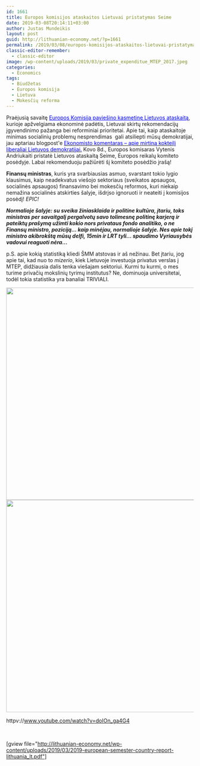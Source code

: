 ```yaml
---
id: 1661
title: Europos komisijos ataskaitos Lietuvai pristatymas Seime
date: 2019-03-08T20:14:11+03:00
author: Justas Mundeikis
layout: post
guid: http://lithuanian-economy.net/?p=1661
permalink: /2019/03/08/europos-komisijos-ataskaitos-lietuvai-pristatymas-seime/
classic-editor-remember:
  - classic-editor
image: /wp-content/uploads/2019/03/private_expenditue_MTEP_2017.jpeg
categories:
  - Economics
tags:
  - Biudžetas
  - Europos komisija
  - Lietuva
  - Mokesčių reforma
---
```

Praėjusią savaitę <span style="color: #0000ff;"><a style="color: #0000ff;" href="https://ec.europa.eu/info/sites/info/files/file_import/2019-european-semester-country-report-lithuania_lt.pdf" target="_blank" rel="noopener noreferrer">Europos Komisija paviešino kasmetinę Lietuvos ataskaitą</a></span>, kurioje apžvelgiama ekonominė padėtis, Lietuvai skirtų rekomendacijų įgyvendinimo pažanga bei reforminiai prioritetai. Apie tai, kaip ataskaitoje minimas socialinių problemų nesprendimas  gali atsiliepti mūsų demokratijai, jau aptariau blogpost'e <a href="http://lithuanian-economy.net/2019/03/06/ekonomisto-komentaras-apie-mirtina-kokteili-liberaliai-lietuvos-demokratijai/" target="_blank" rel="noopener noreferrer"><span style="color: #0000ff;">Ekonomisto komentaras – apie mirtiną kokteilį liberaliai Lietuvos demokratijai.</span></a> Kovo 8d., Europos komisaras Vytenis Andriukaiti pristatė Lietuvos ataskaitą Seime, Europos reikalų komiteto posėdyje. Labai rekomenduoju pažiūrėti šį komiteto posėdžio įrašą!<!--more-->

<strong>Finansų ministras</strong>, kuris yra svarbiausias asmuo, svarstant tokio lygio klausimus, kaip neadekvatus viešojo sektoriaus (sveikatos apsaugos, socialinės apsaugos) finansavimo bei mokesčių reformos, kuri niekaip nemažina socialinės atskirties šalyje, išdrįso ignoruoti ir neateiti į komisijos posėdį! <em>EPIC!</em>

<em><strong>Normalioje šalyje: su sveika žiniasklaida ir politine kultūra, įtariu, toks ministras per savaitgalį pergalvotų savo tolimesnę politinę karjerą ir pateiktų prašymą užimti kokio nors privataus fondo analitiko, o ne Finansų ministro, poziciją... kaip minėjau, normalioje šalyje. Nes apie tokį ministro akibrokštą mūsų delfi, 15min ir LRT tyli... spaudimo Vyriausybės vadovui reaguoti nėra... </strong> </em>

p.S. apie kokią statistiką kliedi ŠMM atstovas ir aš nežinau. Bet įtariu, jog apie tai, kad nuo to <em>mizerio</em>, kiek Lietuvoje investuoja privatus verslas į MTEP, didžiausia dalis tenka viešajam sektoriui. Kurmi tu kurmi, o mes turime privačių mokslinių tyrimų institutus? Ne, dominuoja universitetai, todėl tokia statistika yra banaliai TRIVIALI.

<img class="aligncenter wp-image-1662 size-full" src="http://lithuanian-economy.net/wp-content/uploads/2019/03/private_expenditue_MTEP_2017.jpeg" alt="" width="1024" height="569" /> <img class="aligncenter wp-image-1663 size-full" src="http://lithuanian-economy.net/wp-content/uploads/2019/03/total_expenditue_MTEP._2017.jpeg" alt="" width="1024" height="569" />

httpv://www.youtube.com/watch?v=doIOn_ga4G4

&nbsp;

[gview file="http://lithuanian-economy.net/wp-content/uploads/2019/03/2019-european-semester-country-report-lithuania_lt.pdf"]